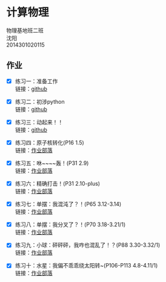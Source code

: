 # 计算物理   
物理基地班二班   
沈阳   
2014301020115   

## 作业   
* [x] 练习一：准备工作   
链接：[github](https://github.com/whu-sy/computationalphysics_N2014301020115/blob/master/reports/E1.md)   

* [x] 练习二：初涉python   
链接：[github](https://github.com/whu-sy/computationalphysics_N2014301020115/blob/master/reports/E2.md)

* [x] 练习三：动起来！！  
链接：[github](https://github.com/whu-sy/computationalphysics_N2014301020115/blob/master/reports/E3.md)

* [x] 练习四：原子核转化(P16 1.5)  
链接：[作业部落](https://www.zybuluo.com/whu-sy/note/522434)

* [x] 练习五：咻\~~~~轰！(P31 2.9)    
链接：[作业部落](https://www.zybuluo.com/whu-sy/note/533224)

* [x] 练习六：精确打击！(P31 2.10-plus)   
链接：[作业部落](https://www.zybuluo.com/whu-sy/note/540944)

* [x] 练习七：单摆：我混沌了？！(P65 3.12-3.14)   
链接：[作业部落](https://www.zybuluo.com/whu-sy/note/549559)

* [x] 练习八：单摆：我分叉了？！(P70 3.18-3.21/1)   
链接：[作业部落](https://www.zybuluo.com/whu-sy/note/564525)

* [x] 练习九：小球：砰砰砰，我咋也混乱了！？(P88 3.30-3.32/1)   
链接：[作业部落](https://www.zybuluo.com/whu-sy/note/572123)

* [x] 练习十：水星：我偏不乖乖绕太阳转~(P106-P113 4.8-4.11/1)   
链接：[作业部落](https://www.zybuluo.com/whu-sy/note/580870)
